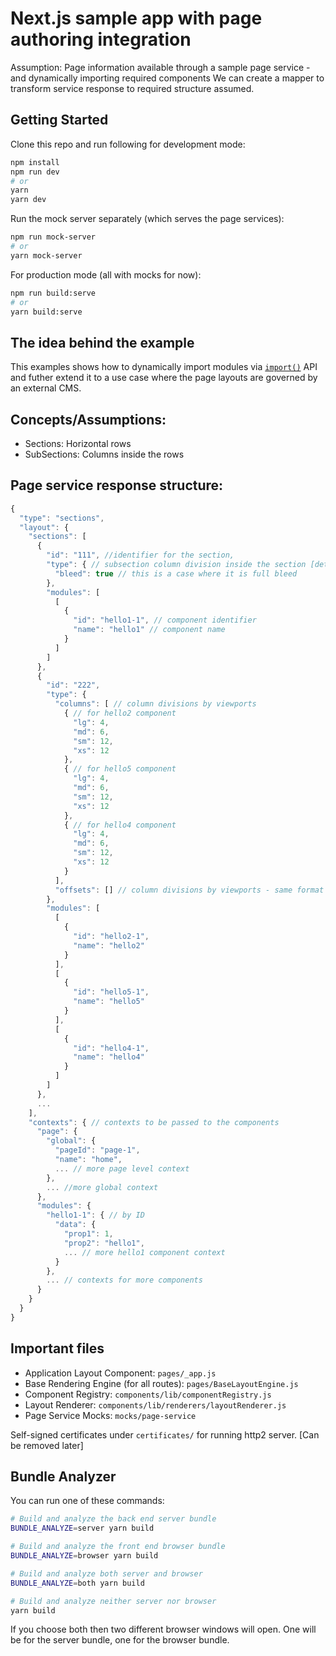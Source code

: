# Next.js sample app with page authoring integration

Assumption: Page information available through a sample page service - and dynamically importing required components
We can create a mapper to transform service response to required structure assumed.

## Getting Started

Clone this repo and run following for development mode:

```bash
npm install
npm run dev
# or
yarn
yarn dev
```

Run the mock server separately (which serves the page services):

```bash
npm run mock-server
# or
yarn mock-server
```

For production mode (all with mocks for now):

```bash
npm run build:serve
# or
yarn build:serve
```

## The idea behind the example

This examples shows how to dynamically import modules via [`import()`](https://github.com/tc39/proposal-dynamic-import) API and futher extend it to a use case where the page layouts are governed by an external CMS.

## Concepts/Assumptions:

- Sections: Horizontal rows
- SubSections: Columns inside the rows

## Page service response structure:

```javascript
{
  "type": "sections",
  "layout": {
    "sections": [
      {
        "id": "111", //identifier for the section,
        "type": { // subsection column division inside the section [details above] assuming a 12-column for section
          "bleed": true // this is a case where it is full bleed
        },
        "modules": [
          [
            {
              "id": "hello1-1", // component identifier
              "name": "hello1" // component name
            }
          ]
        ]
      },
      {
        "id": "222",
        "type": {
          "columns": [ // column divisions by viewports
            { // for hello2 component
              "lg": 4,
              "md": 6,
              "sm": 12,
              "xs": 12
            },
            { // for hello5 component
              "lg": 4,
              "md": 6,
              "sm": 12,
              "xs": 12
            },
            { // for hello4 component
              "lg": 4,
              "md": 6,
              "sm": 12,
              "xs": 12
            }
          ],
          "offsets": [] // column divisions by viewports - same format as above
        },
        "modules": [
          [
            {
              "id": "hello2-1",
              "name": "hello2"
            }
          ],
          [
            {
              "id": "hello5-1",
              "name": "hello5"
            }
          ],
          [
            {
              "id": "hello4-1",
              "name": "hello4"
            }
          ]
        ]
      },
      ...
    ],
    "contexts": { // contexts to be passed to the components
      "page": {
        "global": {
          "pageId": "page-1",
          "name": "home",
          ... // more page level context
        },
        ... //more global context
      },
      "modules": {
        "hello1-1": { // by ID
          "data": {
            "prop1": 1,
            "prop2": "hello1",
            ... // more hello1 component context
          }
        },
        ... // contexts for more components
      }
    }
  }
}
```

## Important files

- Application Layout Component: `pages/_app.js`
- Base Rendering Engine (for all routes): `pages/BaseLayoutEngine.js`
- Component Registry: `components/lib/componentRegistry.js`
- Layout Renderer: `components/lib/renderers/layoutRenderer.js`
- Page Service Mocks: `mocks/page-service`

Self-signed certificates under `certificates/` for running http2 server.
[Can be removed later]

## Bundle Analyzer

You can run one of these commands:

```bash
# Build and analyze the back end server bundle
BUNDLE_ANALYZE=server yarn build

# Build and analyze the front end browser bundle
BUNDLE_ANALYZE=browser yarn build

# Build and analyze both server and browser
BUNDLE_ANALYZE=both yarn build

# Build and analyze neither server nor browser
yarn build
```

If you choose both then two different browser windows will open. One will be for the server bundle, one for the browser bundle.
